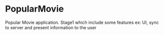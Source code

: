 # PopularMovie
Popular Movie application. Stage1 which include some features ex: UI, sync to server and present information to the user


